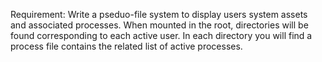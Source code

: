 
Requirement: Write a pseduo-file system to display users system assets and associated processes. When mounted in the root, directories will be found
corresponding to each active user. In each directory you will find a process file contains the related list of active processes.
